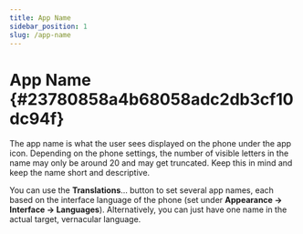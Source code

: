 ```yaml
---
title: App Name
sidebar_position: 1
slug: /app-name
---
```


# App Name {#23780858a4b68058adc2db3cf10dc94f}

The app name is what the user sees displayed on the phone under the app icon. Depending on the phone settings, the number of visible letters in the name may only be around 20 and may get truncated. Keep this in mind and keep the name short and descriptive.

You can use the **Translations**… button to set several app names, each based on the interface language of the phone (set under **Appearance → Interface → Languages**). Alternatively, you can just have one name in the actual target, vernacular language.

